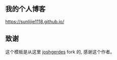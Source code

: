 ## 我的个人博客

https://sunlijie1118.github.io/



## 致谢

这个模板是从这里 [joshgerdes](https://github.com/joshgerdes) fork 的, 感谢这个作者。
